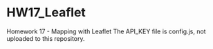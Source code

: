 # HW17_Leaflet
Homework 17 - Mapping with Leaflet
The API_KEY file is config.js, not uploaded to this repository.
